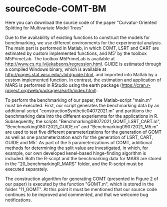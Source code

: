 # sourceCode-COMT-BM
Here you can download the source code of the paper "Curvatur-Oriented Splitting for Multivariate Model Trees"

Due to the availability of existing functions to construct the models for benchmarking, we use different environments for the experimental analysis.
The main part is performed in Matlab, in which COMT, LSRT and CART are estimated by custom implemented functions, and M5' by the toolbox M5PrimeLab.
The toolbox M5PrimeLab is available at http://www.cs.rtu.lv/jekabsons/regression.html.
GUIDE is estimated through a compiled Windows binary, which is available at http://pages.stat.wisc.edu/~loh/guide.html, and imported into Matlab by a custom implemented function.
In contrast, the estimation and application of MARS is performed in RStudio using the earth package (https://cran.r-project.org/web/packages/earth/index.html).

To perform the benchmarking of our paper, the Matlab-script "main.m" must be executed.
First, our script generates the benchmarking data by an additional script "constructionSynthetic04072021.m" and partitions the benchmarking data into the different experiemnts for the applications in R.
Subsequently, the scripts "Benchmarking08072021_GOMT_LSRT_CART.m", "Benchmarking08072021_GUIDE.m" and "Benchmarking09072021_M5.m" are used to test five different parameterizations for the generation of GOMT as well as one parameterization each for the generation of LSRT, CART, GUIDE and M5'.
As part of the 5 parameterizations of COMT, additional methods for determining the split value are investigated, in which, for example, our own developed kenel-based hinge-finding algorithm is included.
Both the R-script and the benchmarking data for MARS are stored in the "20_benchmarkingR_MARS" folder, and the R-script must be executed separately.

The construction algorithm for generating COMT (presented in Figure 2 of our paper) is executed by the function "GOMT.m", which is stored in the folder "11_GOMT".
At this point it must be mentioned that our source code continues to be improved and commented, and that we welcome bug notifications.
